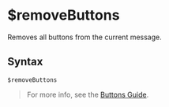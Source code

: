 # $removeButtons
Removes all buttons from the current message.

## Syntax
```
$removeButtons
```
> For more info, see the [Buttons Guide](../guides/general/interactions/buttons/aboutButtons.md).
